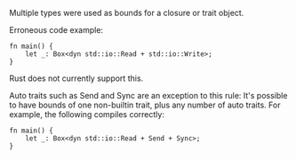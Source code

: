 Multiple types were used as bounds for a closure or trait object.

Erroneous code example:

```compile_fail,E0225
fn main() {
    let _: Box<dyn std::io::Read + std::io::Write>;
}
```

Rust does not currently support this.

Auto traits such as Send and Sync are an exception to this rule:
It's possible to have bounds of one non-builtin trait, plus any number of
auto traits. For example, the following compiles correctly:

```
fn main() {
    let _: Box<dyn std::io::Read + Send + Sync>;
}
```
